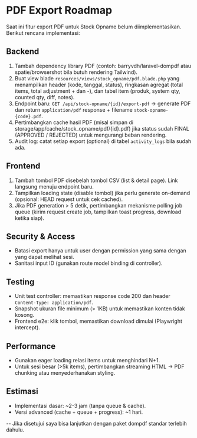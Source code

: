 # PDF Export Roadmap

Saat ini fitur export PDF untuk Stock Opname belum diimplementasikan. Berikut rencana implementasi:

## Backend

1. Tambah dependency library PDF (contoh: barryvdh/laravel-dompdf atau spatie/browsershot bila butuh rendering Tailwind).
2. Buat view blade `resources/views/stock_opname/pdf.blade.php` yang menampilkan header (kode, tanggal, status), ringkasan agregat (total items, total adjustment + dan -), dan tabel item (produk, system qty, counted qty, diff, notes).
3. Endpoint baru: `GET /api/stock-opname/{id}/export-pdf` -> generate PDF dan return `application/pdf` response + filename `stock-opname-{code}.pdf`.
4. Pertimbangkan cache hasil PDF (misal simpan di storage/app/cache/stock_opname/pdf/{id}.pdf) jika status sudah FINAL (APPROVED / REJECTED) untuk mengurangi beban rendering.
5. Audit log: catat setiap export (optional) di tabel `activity_logs` bila sudah ada.

## Frontend

1. Tambah tombol PDF disebelah tombol CSV (list & detail page). Link langsung menuju endpoint baru.
2. Tampilkan loading state (disable tombol) jika perlu generate on-demand (opsional: HEAD request untuk cek cached).
3. Jika PDF generation > 5 detik, pertimbangkan mekanisme polling job queue (kirim request create job, tampilkan toast progress, download ketika siap).

## Security & Access

- Batasi export hanya untuk user dengan permission yang sama dengan yang dapat melihat sesi.
- Sanitasi input ID (gunakan route model binding di controller).

## Testing

- Unit test controller: memastikan response code 200 dan header `Content-Type: application/pdf`.
- Snapshot ukuran file minimum (> 1KB) untuk memastikan konten tidak kosong.
- Frontend e2e: klik tombol, memastikan download dimulai (Playwright intercept).

## Performance

- Gunakan eager loading relasi items untuk menghindari N+1.
- Untuk sesi besar (>5k items), pertimbangkan streaming HTML -> PDF chunking atau menyederhanakan styling.

## Estimasi

- Implementasi dasar: ~2-3 jam (tanpa queue & cache).
- Versi advanced (cache + queue + progress): ~1 hari.

--
Jika disetujui saya bisa lanjutkan dengan paket dompdf standar terlebih dahulu.
